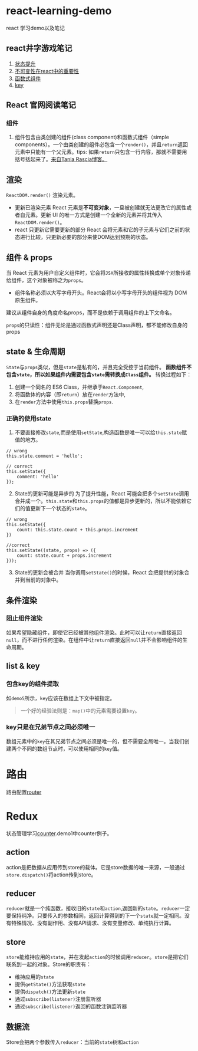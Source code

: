 # react-learning-demo
react 学习demo以及笔记

## react井字游戏笔记
1. [状态提升](https://github.com/wangyimei/react-learning-demo/tree/master/demo1#lifting-state-up%E7%8A%B6%E6%80%81%E6%8F%90%E5%8D%87)
2. [不可变性在react中的重要性](https://github.com/wangyimei/react-learning-demo/tree/master/demo1#%E4%B8%8D%E5%8F%AF%E5%8F%98%E6%80%A7%E5%9C%A8react%E4%B8%AD%E7%9A%84%E9%87%8D%E8%A6%81%E6%80%A7)
3. [函数式组件](https://github.com/wangyimei/react-learning-demo/tree/master/demo1#function-components%E5%87%BD%E6%95%B0%E5%BC%8F%E7%BB%84%E4%BB%B6)
4. [key](https://github.com/wangyimei/react-learning-demo/tree/master/demo1#keys)

## React 官网阅读笔记
### 组件
1. 组件包含由类创建的组件(class component)和函数式组件（simple components）。一个由类创建的组件必包含一个`render()`，并且`return`返回元素中只能有一个父元素。tips: 如果`return`只包含一行内容，那就不需要用括号括起来了。[来自Tania Rascia博客。](https://www.taniarascia.com/getting-started-with-react/)

## 渲染
`ReactDOM.render()` 渲染元素。
- 更新已渲染元素
React 元素是**不可变对象**，一旦被创建就无法更改它的属性或者自元素。更新 UI 的唯一方式是创建一个全新的元素并将其传入`ReactDOM.render()`。
- react 只更新它需要更新的部分
React 会将元素和它的子元素与它们之前的状态进行比较，只更新必要的部分来使DOM达到预期的状态。

## 组件 & props
当 React 元素为用户自定义组件时，它会将`JSX`所接收的属性转换成单个对象传递给组件，这个对象被称之为`props`。
- 组件名称必须以大写字母开头。React会将以小写字母开头的组件视为 DOM 原生组件。

建议从组件自身的角度命名props，而不是依赖于调用组件的上下文命名。

`props`的只读性：组件无论是通过函数式声明还是Class声明，都不能修改自身的props

## state & 生命周期
`State`与`props`类似，但是`state`是私有的，并且完全受控于当前组件。
**函数组件不包含`state`，所以如果组件内需要包含`state`需转换成`Class`组件。**
转换过程如下：
1. 创建一个同名的 ES6 Class，并继承于`React.Component`,
2. 将函数体的内容（即`return`）放在`render`方法中,
3. 在`render`方法中使用`this.props`替换`props`.

### 正确的使用state
1. 不要直接修改`state`,而是使用`setState`,构造函数是唯一可以给`this.state`赋值的地方。
```
// wrong
this.state.comment = 'hello';

// correct
this.setState({
    comment: 'hello'
});
```
2. State的更新可能是异步的
为了提升性能，React 可能会把多个`setState`调用合并成一个。`this.state`和`this.props`的值都是异步更新的，所以不能依赖它们的值更新下一个状态的`state`。
```
// wrong
this.setState({
    count: this.state.count + this.props.increment
})

//correct
this.setState((state, props) => ({
    count: state.count + props.increment
}));
```
3. State的更新会被合并
当你调用`setState()`的时候，React 会把提供的对象合并到当前的对象中。

## 条件渲染
### 阻止组件渲染
如果希望隐藏组件，即使它已经被其他组件渲染。此时可以让`return`直接返回`null`，而不进行任何渲染。在组件中让`return`直接返回`null`并不会影响组件的生命周期。

## list & key
### 包含key的组件提取
如`demo5`所示，`key`应该在数组上下文中被指定。
> 一个好的经验法则是：`map()`中的元素需要设置`key`。

### key只是在兄弟节点之间必须唯一
数组元素中的`key`在其兄弟节点之间必须是唯一的，但不需要全局唯一。当我们创建两个不同的数组节点时，可以使用相同的`key`值。

# 路由
路由配置[router](https://github.com/wangyimei/react-learning-demo/tree/master/demo1/src/router)

# Redux 
状态管理学习[counter](https://github.com/wangyimei/react-learning-demo/tree/master/demo1/src/store).demo1中counter例子。

## action
action是把数据从应用传到store的载体。它是store数据的唯一来源，一般通过`store.dispatch()`将action传到store。

## reducer
`reducer`就是一个纯函数，接收旧的`state`和`action`,返回新的`state`。`reducer`一定要保持纯净。只要传入的参数相同，返回计算得到的下一个`state`就一定相同。没有特殊情况、没有副作用、没有API请求、没有变量修改、单纯执行计算。

## store
`store`能维持应用的`state`，并在发起`action`的时候调用`reducer`。`store`是把它们联系到一起的对象。Store的职责有：
- 维持应用的`state`
- 提供`getState()`方法获取`state`
- 提供`dispatch()`方法更新`state`
- 通过`subscribe(listener)`注册监听器
- 通过`subscribe(listener)`返回的函数注销监听器

## 数据流
Store会把两个参数传入`reducer`：当前的`state`树和`action`